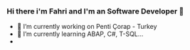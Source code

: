 ### Hi there  i'm Fahri and I'm an Software Developer 👋


- 🔭 I’m currently working on Penti Çorap - Turkey <br>
- 🌱 I’m currently learning ABAP, C#, T-SQL...
- 
<!--
**fahridon/fahridon** is a ✨ _special_ ✨ repository because its `README.md` (this file) appears on your GitHub profile.

Here are some ideas to get you started:


- 👯 I’m looking to collaborate on ...
- 🤔 I’m looking for help with ...
- 💬 Ask me about ...
- 📫 How to reach me: ...
- 😄 Pronouns: ...
- ⚡ Fun fact: ...
-->
